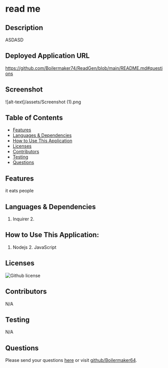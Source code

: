 # read me 
## Description
ASDASD
## Deployed Application URL
https://github.com/Boilermaker74/ReadGen/blob/main/README.md#questions
## Screenshot
![alt-text]/assets/Screenshot (1).png
## Table of Contents
* [Features](#features)
* [Languages & Dependencies](#languagesanddependencies)
* [How to Use This Application](#HowtoUseThisApplication)
* [Licenses](#Licenses)
* [Contributors](#contributors)
* [Testing](#testing)
* [Questions](#questions)
## Features
it eats people
## Languages & Dependencies
1. Inquirer 2. 
## How to Use This Application:
1. Nodejs 2. JavaScript 
## Licenses
![Github license](https://img.shields.io/badge/license-MIT,APACHE2.0,Boost1.0-blue.svg)
## Contributors
N/A
## Testing
N/A
## Questions
Please send your questions [here](mailto:timmy@gmail.com?subject=[GitHub]%20Dev%20Connect) or visit [github/Boilermaker64](https://github.com/Boilermaker64).
